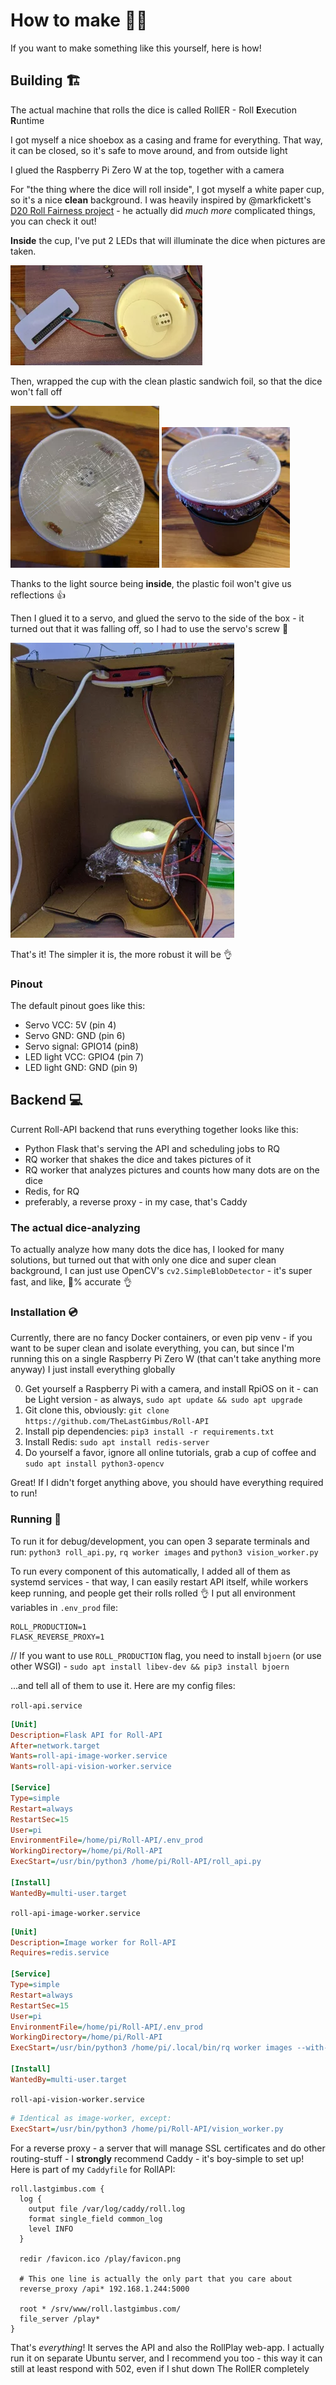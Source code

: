 # How to make :mechanic:

If you want to make something like this yourself, here is how!

## Building :building_construction:

The actual machine that rolls the dice is called RollER - Roll **E**xecution **R**untime

I got myself a nice shoebox as a casing and frame for everything. That way, it can be closed, so it's safe to move
around, and from outside light

I glued the Raspberry Pi Zero W at the top, together with a camera

For "the thing where the dice will roll inside", I got myself a white paper cup, so it's a nice **clean** background.
I was heavily inspired by @markfickett's [D20 Roll Fairness project](http://www.markfickett.com/stuff/artPage.php?id=389) - he actually
did *much more* complicated things, you can check it out!

**Inside** the cup, I've put 2 LEDs that will illuminate the dice when pictures are taken. 

![Cup with LEDs lighting inside](images/building/cup_leds.webp)

Then, wrapped the cup with the clean plastic sandwich foil, so that the dice won't fall off

![Cup with plastic foil wrapped at the top](images/building/cup_plastic_foil2.webp)
![Cup with plastic foil wrapped at the top](images/building/cup_plastic_foil1.webp)

Thanks to the light source being **inside**, the plastic foil won't give us reflections :+1:

Then I glued it to a servo, and glued the servo to the side of the box - it turned out that it was falling off,
so I had to use the servo's screw :hammer:

![Everything mounted together](images/building/everything_together.webp)

That's it! The simpler it is, the more robust it will be :ok_hand:

### Pinout
The default pinout goes like this:
- Servo VCC: 5V (pin 4)
- Servo GND: GND (pin 6)
- Servo signal: GPIO14 (pin8)
- LED light VCC: GPIO4 (pin 7)
- LED light GND: GND (pin 9)

## Backend :computer:

Current Roll-API backend that runs everything together looks like this:

- Python Flask that's serving the API and scheduling jobs to RQ
- RQ worker that shakes the dice and takes pictures of it
- RQ worker that analyzes pictures and counts how many dots are on the dice
- Redis, for RQ
- preferably, a reverse proxy - in my case, that's Caddy

### The actual dice-analyzing

To actually analyze how many dots the dice has, I looked for many solutions, but turned out that with only one dice
and super clean background, I can just use OpenCV's `cv2.SimpleBlobDetector` - it's super fast, and like, 
:100:% accurate :ok_hand:

### Installation :cd:

Currently, there are no fancy Docker containers, or even pip venv - if you want to be super clean and isolate
everything, you can, but since I'm running this on a single Raspberry Pi Zero W (that can't take anything more anyway) 
I just install everything globally

0. Get yourself a Raspberry Pi with a camera, and install RpiOS on it - can be Light version - as
   always, `sudo apt update && sudo apt upgrade`
1. Git clone this, obviously: `git clone https://github.com/TheLastGimbus/Roll-API`
2. Install pip dependencies: `pip3 install -r requirements.txt`
3. Install Redis: `sudo apt install redis-server`
4. Do yourself a favor, ignore all online tutorials, grab a cup of coffee and `sudo apt install python3-opencv`

Great! If I didn't forget anything above, you should have everything required to run!

### Running :rocket:

To run it for debug/development, you can open 3 separate terminals and run: `python3 roll_api.py`, `rq worker images`
and `python3 vision_worker.py`

To run every component of this automatically, I added all of them as systemd services - that way, I can easily restart 
API itself, while workers keep running, and people get their rolls rolled :ok_hand: 
I put all environment variables in `.env_prod` file:
```
ROLL_PRODUCTION=1
FLASK_REVERSE_PROXY=1
```
// If you want to use `ROLL_PRODUCTION` flag, you need to install `bjoern` (or use other WSGI) - `sudo apt install libev-dev && pip3 install bjoern`

...and tell all of them to use it. Here are my config files:

`roll-api.service`
```ini
[Unit]
Description=Flask API for Roll-API
After=network.target
Wants=roll-api-image-worker.service
Wants=roll-api-vision-worker.service

[Service]
Type=simple
Restart=always
RestartSec=15
User=pi
EnvironmentFile=/home/pi/Roll-API/.env_prod
WorkingDirectory=/home/pi/Roll-API
ExecStart=/usr/bin/python3 /home/pi/Roll-API/roll_api.py

[Install]
WantedBy=multi-user.target
```

`roll-api-image-worker.service`
```ini
[Unit]
Description=Image worker for Roll-API
Requires=redis.service

[Service]
Type=simple
Restart=always
RestartSec=15
User=pi
EnvironmentFile=/home/pi/Roll-API/.env_prod
WorkingDirectory=/home/pi/Roll-API
ExecStart=/usr/bin/python3 /home/pi/.local/bin/rq worker images --with-scheduler

[Install]
WantedBy=multi-user.target
```

`roll-api-vision-worker.service`
```ini
# Identical as image-worker, except:
ExecStart=/usr/bin/python3 /home/pi/Roll-API/vision_worker.py
```

For a reverse proxy - a server that will manage SSL certificates and do other routing-stuff - I **strongly** recommend
Caddy - it's boy-simple to set up! Here is part of my `Caddyfile` for RollAPI:

```
roll.lastgimbus.com {
  log {
    output file /var/log/caddy/roll.log
    format single_field common_log
    level INFO
  }

  redir /favicon.ico /play/favicon.png

  # This one line is actually the only part that you care about
  reverse_proxy /api* 192.168.1.244:5000

  root * /srv/www/roll.lastgimbus.com/
  file_server /play*
}
```

That's *everything*! It serves the API and also the RollPlay web-app. I actually run it on separate Ubuntu server,
and I recommend you too - this way it can still at least respond with 502, even if I shut down The RollER completely

